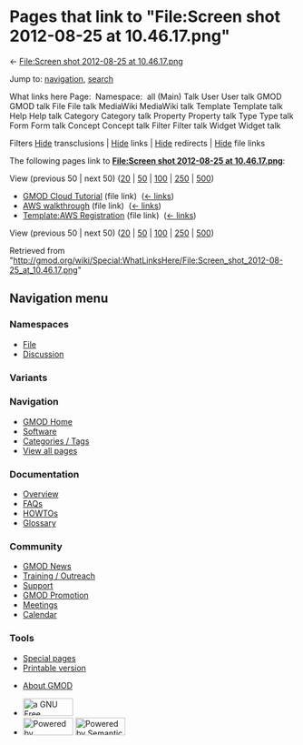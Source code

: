<div id="mw-page-base" class="noprint">

</div>

<div id="mw-head-base" class="noprint">

</div>

<div id="content" class="mw-body" role="main">

<span id="top"></span>

<div id="mw-js-message" style="display:none;">

</div>



# <span dir="auto">Pages that link to "File:Screen shot 2012-08-25 at 10.46.17.png"</span>

<div id="bodyContent">

<div id="contentSub">

← [File:Screen shot 2012-08-25 at
10.46.17.png](/wiki/File:Screen_shot_2012-08-25_at_10.46.17.png "File:Screen shot 2012-08-25 at 10.46.17.png")

</div>

<div id="jump-to-nav" class="mw-jump">

Jump to: [navigation](#mw-navigation), [search](#p-search)

</div>

<div id="mw-content-text">

What links here Page:  Namespace:  all (Main) Talk User User talk GMOD
GMOD talk File File talk MediaWiki MediaWiki talk Template Template talk
Help Help talk Category Category talk Property Property talk Type Type
talk Form Form talk Concept Concept talk Filter Filter talk Widget
Widget talk

Filters
[Hide](/mediawiki/index.php?title=Special:WhatLinksHere/File:Screen_shot_2012-08-25_at_10.46.17.png&hidetrans=1 "Special:WhatLinksHere/File:Screen shot 2012-08-25 at 10.46.17.png")
transclusions \|
[Hide](/mediawiki/index.php?title=Special:WhatLinksHere/File:Screen_shot_2012-08-25_at_10.46.17.png&hidelinks=1 "Special:WhatLinksHere/File:Screen shot 2012-08-25 at 10.46.17.png")
links \|
[Hide](/mediawiki/index.php?title=Special:WhatLinksHere/File:Screen_shot_2012-08-25_at_10.46.17.png&hideredirs=1 "Special:WhatLinksHere/File:Screen shot 2012-08-25 at 10.46.17.png")
redirects \|
[Hide](/mediawiki/index.php?title=Special:WhatLinksHere/File:Screen_shot_2012-08-25_at_10.46.17.png&hideimages=1 "Special:WhatLinksHere/File:Screen shot 2012-08-25 at 10.46.17.png")
file links

The following pages link to **[File:Screen shot 2012-08-25 at
10.46.17.png](/wiki/File:Screen_shot_2012-08-25_at_10.46.17.png "File:Screen shot 2012-08-25 at 10.46.17.png")**:

View (previous 50 \| next 50)
([20](/mediawiki/index.php?title=Special:WhatLinksHere/File:Screen_shot_2012-08-25_at_10.46.17.png&limit=20 "Special:WhatLinksHere/File:Screen shot 2012-08-25 at 10.46.17.png")
\|
[50](/mediawiki/index.php?title=Special:WhatLinksHere/File:Screen_shot_2012-08-25_at_10.46.17.png&limit=50 "Special:WhatLinksHere/File:Screen shot 2012-08-25 at 10.46.17.png")
\|
[100](/mediawiki/index.php?title=Special:WhatLinksHere/File:Screen_shot_2012-08-25_at_10.46.17.png&limit=100 "Special:WhatLinksHere/File:Screen shot 2012-08-25 at 10.46.17.png")
\|
[250](/mediawiki/index.php?title=Special:WhatLinksHere/File:Screen_shot_2012-08-25_at_10.46.17.png&limit=250 "Special:WhatLinksHere/File:Screen shot 2012-08-25 at 10.46.17.png")
\|
[500](/mediawiki/index.php?title=Special:WhatLinksHere/File:Screen_shot_2012-08-25_at_10.46.17.png&limit=500 "Special:WhatLinksHere/File:Screen shot 2012-08-25 at 10.46.17.png"))

- [GMOD Cloud Tutorial](/wiki/GMOD_Cloud_Tutorial "GMOD Cloud Tutorial")
  (file link) ‎ <span class="mw-whatlinkshere-tools">([←
  links](/mediawiki/index.php?title=Special:WhatLinksHere&target=GMOD+Cloud+Tutorial "Special:WhatLinksHere"))</span>
- [AWS walkthrough](/wiki/AWS_walkthrough "AWS walkthrough") (file link)
  ‎ <span class="mw-whatlinkshere-tools">([←
  links](/mediawiki/index.php?title=Special:WhatLinksHere&target=AWS+walkthrough "Special:WhatLinksHere"))</span>
- [Template:AWS
  Registration](/wiki/Template:AWS_Registration "Template:AWS Registration")
  (file link) ‎ <span class="mw-whatlinkshere-tools">([←
  links](/mediawiki/index.php?title=Special:WhatLinksHere&target=Template%3AAWS+Registration "Special:WhatLinksHere"))</span>

View (previous 50 \| next 50)
([20](/mediawiki/index.php?title=Special:WhatLinksHere/File:Screen_shot_2012-08-25_at_10.46.17.png&limit=20 "Special:WhatLinksHere/File:Screen shot 2012-08-25 at 10.46.17.png")
\|
[50](/mediawiki/index.php?title=Special:WhatLinksHere/File:Screen_shot_2012-08-25_at_10.46.17.png&limit=50 "Special:WhatLinksHere/File:Screen shot 2012-08-25 at 10.46.17.png")
\|
[100](/mediawiki/index.php?title=Special:WhatLinksHere/File:Screen_shot_2012-08-25_at_10.46.17.png&limit=100 "Special:WhatLinksHere/File:Screen shot 2012-08-25 at 10.46.17.png")
\|
[250](/mediawiki/index.php?title=Special:WhatLinksHere/File:Screen_shot_2012-08-25_at_10.46.17.png&limit=250 "Special:WhatLinksHere/File:Screen shot 2012-08-25 at 10.46.17.png")
\|
[500](/mediawiki/index.php?title=Special:WhatLinksHere/File:Screen_shot_2012-08-25_at_10.46.17.png&limit=500 "Special:WhatLinksHere/File:Screen shot 2012-08-25 at 10.46.17.png"))

</div>

<div class="printfooter">

Retrieved from
"<http://gmod.org/wiki/Special:WhatLinksHere/File:Screen_shot_2012-08-25_at_10.46.17.png>"

</div>

<div id="catlinks" class="catlinks catlinks-allhidden">

</div>

<div class="visualClear">

</div>

</div>

</div>

<div id="mw-navigation">

## Navigation menu

<div id="mw-head">



<div id="left-navigation">

<div id="p-namespaces" class="vectorTabs" role="navigation"
aria-labelledby="p-namespaces-label">

### Namespaces

- <span id="ca-nstab-image"><a href="/wiki/File:Screen_shot_2012-08-25_at_10.46.17.png"
  accesskey="c" title="View the file page [c]">File</a></span>
- <span id="ca-talk"><a
  href="/mediawiki/index.php?title=File_talk:Screen_shot_2012-08-25_at_10.46.17.png&amp;action=edit&amp;redlink=1"
  accesskey="t"
  title="Discussion about the content page [t]">Discussion</a></span>

</div>

<div id="p-variants" class="vectorMenu emptyPortlet" role="navigation"
aria-labelledby="p-variants-label">

### 

### Variants[](#)

<div class="menu">

</div>

</div>

</div>

<div id="right-navigation">





</div>



</div>

</div>

</div>

<div id="mw-panel">

<div id="p-logo" role="banner">

<a href="/wiki/Main_Page"
style="background-image: url(http://gmod.org/images/GMOD-cogs.png);"
title="Visit the main page"></a>

</div>

<div id="p-Navigation" class="portal" role="navigation"
aria-labelledby="p-Navigation-label">

### Navigation

<div class="body">

- <span id="n-GMOD-Home">[GMOD Home](/wiki/Main_Page)</span>
- <span id="n-Software">[Software](/wiki/GMOD_Components)</span>
- <span id="n-Categories-.2F-Tags">[Categories /
  Tags](/wiki/Categories)</span>
- <span id="n-View-all-pages">[View all
  pages](/wiki/Special:AllPages)</span>

</div>

</div>

<div id="p-Documentation" class="portal" role="navigation"
aria-labelledby="p-Documentation-label">

### Documentation

<div class="body">

- <span id="n-Overview">[Overview](/wiki/Overview)</span>
- <span id="n-FAQs">[FAQs](/wiki/Category:FAQ)</span>
- <span id="n-HOWTOs">[HOWTOs](/wiki/Category:HOWTO)</span>
- <span id="n-Glossary">[Glossary](/wiki/Glossary)</span>

</div>

</div>

<div id="p-Community" class="portal" role="navigation"
aria-labelledby="p-Community-label">

### Community

<div class="body">

- <span id="n-GMOD-News">[GMOD News](/wiki/GMOD_News)</span>
- <span id="n-Training-.2F-Outreach">[Training /
  Outreach](/wiki/Training_and_Outreach)</span>
- <span id="n-Support">[Support](/wiki/Support)</span>
- <span id="n-GMOD-Promotion">[GMOD
  Promotion](/wiki/GMOD_Promotion)</span>
- <span id="n-Meetings">[Meetings](/wiki/Meetings)</span>
- <span id="n-Calendar">[Calendar](/wiki/Calendar)</span>

</div>

</div>

<div id="p-tb" class="portal" role="navigation"
aria-labelledby="p-tb-label">

### Tools

<div class="body">

- <span id="t-specialpages"><a href="/wiki/Special:SpecialPages" accesskey="q"
  title="A list of all special pages [q]">Special pages</a></span>
- <span id="t-print"><a
  href="/mediawiki/index.php?title=Special:WhatLinksHere/File:Screen_shot_2012-08-25_at_10.46.17.png&amp;printable=yes"
  rel="alternate" accesskey="p"
  title="Printable version of this page [p]">Printable version</a></span>

</div>

</div>

</div>

</div>

<div id="footer" role="contentinfo">

- <span id="footer-places-about">[About
  GMOD](/wiki/GMOD:About "GMOD:About")</span>

<!-- -->

- <span id="footer-copyrightico">[<img src="http://www.gnu.org/graphics/gfdl-logo-small.png" width="88"
  height="31" alt="a GNU Free Documentation License" />](http://www.gnu.org/licenses/fdl-1.3.html)</span>
- <span id="footer-poweredbyico">[<img src="/mediawiki/skins/common/images/poweredby_mediawiki_88x31.png"
  width="88" height="31" alt="Powered by MediaWiki" />](//www.mediawiki.org/)
  [<img
  src="/mediawiki/extensions/SemanticMediaWiki/includes/../resources/images/smw_button.png"
  width="88" height="31" alt="Powered by Semantic MediaWiki" />](https://www.semantic-mediawiki.org/wiki/Semantic_MediaWiki)</span>

<div style="clear:both">

</div>

</div>
